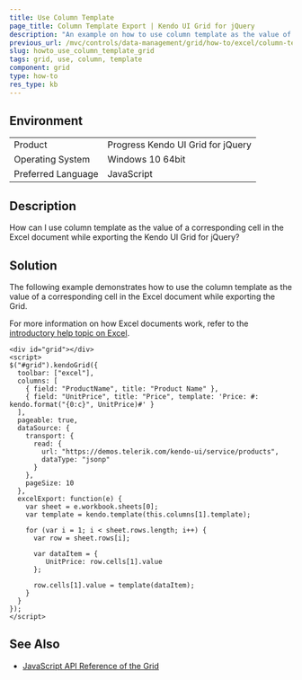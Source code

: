 ```yaml
---
title: Use Column Template
page_title: Column Template Export | Kendo UI Grid for jQuery
description: "An example on how to use column template as the value of a corresponding cell in the Excel document while exporting the Kendo UI Grid for jQuery."
previous_url: /mvc/controls/data-management/grid/how-to/excel/column-template-export, /controls/data-management/grid/how-to/excel/column-template-export
slug: howto_use_column_template_grid
tags: grid, use, column, template
component: grid
type: how-to
res_type: kb
---
```


## Environment

<table>
 <tr>
  <td>Product</td>
  <td>Progress Kendo UI Grid for jQuery</td>
 </tr>
 <tr>
  <td>Operating System</td>
  <td>Windows 10 64bit</td>
 </tr>
 <tr>
  <td>Preferred Language</td>
  <td>JavaScript</td>
 </tr>
</table>


## Description

How can I use column template as the value of a corresponding cell in the Excel document while exporting the Kendo UI Grid for jQuery?

## Solution

The following example demonstrates how to use the column template as the value of a corresponding cell in the Excel document while exporting the Grid.

For more information on how Excel documents work, refer to the [introductory help topic on Excel](/framework/excel/introduction#create-excel-document).

```dojo
<div id="grid"></div>
<script>
$("#grid").kendoGrid({
  toolbar: ["excel"],
  columns: [
    { field: "ProductName", title: "Product Name" },
    { field: "UnitPrice", title: "Price", template: 'Price: #: kendo.format("{0:c}", UnitPrice)#' }
  ],
  pageable: true,
  dataSource: {
    transport: {
      read: {
        url: "https://demos.telerik.com/kendo-ui/service/products",
        dataType: "jsonp"
      }
    },
    pageSize: 10
  },
  excelExport: function(e) {
    var sheet = e.workbook.sheets[0];
    var template = kendo.template(this.columns[1].template);

    for (var i = 1; i < sheet.rows.length; i++) {
      var row = sheet.rows[i];

      var dataItem = {
         UnitPrice: row.cells[1].value
      };

      row.cells[1].value = template(dataItem);
    }
  }
});
</script>
```

## See Also

* [JavaScript API Reference of the Grid](/api/javascript/ui/grid)
